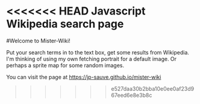 <<<<<<< HEAD
Javascript Wikipedia search page
=======
#Welcome to Mister-Wiki!

Put your search terms in to the text box, get some results from Wikipedia. I'm thinking of using my own fetching portrait for a default image. Or perhaps a sprite map for some random images.

You can visit the page at https://jp-sauve.github.io/mister-wiki


>>>>>>> e527daa30b2bba10e0ee0af23d967eed6e8e3b8c
